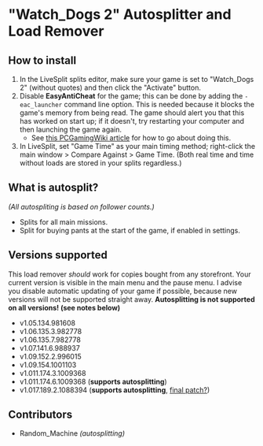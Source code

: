 # "Watch_Dogs 2" Autosplitter and Load Remover

## How to install

1. In the LiveSplit splits editor, make sure your game is set to "Watch_Dogs 2" (without quotes) and then click the "Activate" button.
2. Disable **EasyAntiCheat** for the game; this can be done by adding the `-eac_launcher` command line option. This is needed because it blocks the game's memory from being read. The game should alert you that this has worked on start up; if it doesn't, try restarting your computer and then launching the game again.
    - See [this PCGamingWiki article](http://pcgamingwiki.com/wiki/Glossary:Command_line_arguments) for how to go about doing this.
3. In LiveSplit, set "Game Time" as your main timing method; right-click the main window > Compare Against > Game Time. (Both real time and time without loads are stored in your splits regardless.)

## What is autosplit?

*(All autospliting is based on follower counts.)*
- Splits for all main missions.
- Split for buying pants at the start of the game, if enabled in settings.

## Versions supported

This load remover *should* work for copies bought from any storefront. Your current version is visible in the main menu and the pause menu. I advise you disable automatic updating of your game if possible, because new versions will not be supported straight away. **Autosplitting is not supported on all versions! (see notes below)**
- v1.05.134.981608
- v1.06.135.3.982778
- v1.06.135.7.982778
- v1.07.141.6.988937
- v1.09.152.2.996015
- v1.09.154.1001103
- v1.011.174.3.1009368
- v1.011.174.6.1009368 (**supports autosplitting**)
- v1.017.189.2.1088394 (**supports autosplitting**, [final patch?](https://www.reddit.com/r/watch_dogs/comments/6r7vbr/title_update_117_bug_fix_patch_notes/))

## Contributors

- Random_Machine *(autosplitting)*
